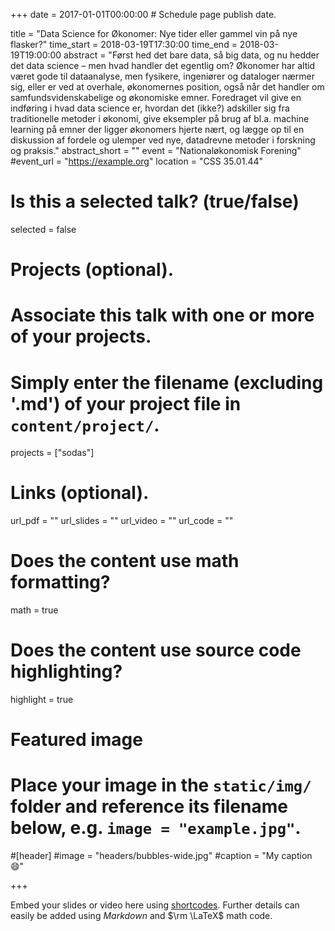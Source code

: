 +++
date = 2017-01-01T00:00:00  # Schedule page publish date.

title = "Data Science for Økonomer: Nye tider eller gammel vin på nye flasker?"
time_start = 2018-03-19T17:30:00
time_end = 2018-03-19T19:00:00
abstract = "Først hed det bare data, så big data, og nu hedder det data science – men hvad handler det egentlig om? Økonomer har altid været gode til dataanalyse, men fysikere, ingeniører og dataloger nærmer sig, eller er ved at overhale, økonomernes position, også når det handler om samfundsvidenskabelige og økonomiske emner. Foredraget vil give en indføring i hvad data science er, hvordan det (ikke?) adskiller sig fra traditionelle metoder i økonomi, give eksempler på brug af bl.a. machine learning på emner der ligger økonomers hjerte nært, og lægge op til en diskussion af fordele og ulemper ved nye, datadrevne metoder i forskning og praksis."
abstract_short = ""
event = "Nationaløkonomisk Forening"
#event_url = "https://example.org"
location = "CSS 35.01.44"

# Is this a selected talk? (true/false)
selected = false

# Projects (optional).
#   Associate this talk with one or more of your projects.
#   Simply enter the filename (excluding '.md') of your project file in `content/project/`.
projects = ["sodas"]

# Links (optional).
url_pdf = ""
url_slides = ""
url_video = ""
url_code = ""

# Does the content use math formatting?
math = true

# Does the content use source code highlighting?
highlight = true

# Featured image
# Place your image in the `static/img/` folder and reference its filename below, e.g. `image = "example.jpg"`.
#[header]
#image = "headers/bubbles-wide.jpg"
#caption = "My caption :smile:"

+++

Embed your slides or video here using [shortcodes](https://sourcethemes.com/academic/post/writing-markdown-latex/). Further details can easily be added using *Markdown* and $\rm \LaTeX$ math code.
